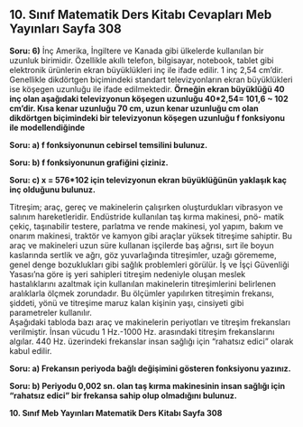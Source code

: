 ## 10. Sınıf Matematik Ders Kitabı Cevapları Meb Yayınları Sayfa 308

**Soru: 6)** İnç Amerika, İngiltere ve Kanada gibi ülkelerde kullanılan bir uzunluk birimidir. Özellikle akıllı telefon, bilgisayar, notebook, tablet gibi elektronik ürünlerin ekran büyüklükleri inç ile ifade edilir. 1 inç 2,54 cm’dir. Genellikle dikdörtgen biçimindeki standart televizyonların ekran büyüklükleri ise köşegen uzunluğu ile ifade edilmektedir. **Örneğin ekran büyüklüğü 40 inç olan aşağıdaki televizyonun köşegen uzunluğu 40\*2,54= 101,6 ~ 102 cm’dir. Kısa kenar uzunluğu 70 cm, uzun kenar uzunluğu cm olan dikdörtgen biçimindeki bir televizyonun köşegen uzunluğu f fonksiyonu ile modellendiğinde**

**Soru: a) f fonksiyonunun cebirsel temsilini bulunuz.**

**Soru: b) f fonksiyonunun grafiğini çiziniz.**

**Soru: c) x = 576\*102 için televizyonun ekran büyüklüğünün yaklaşık kaç inç olduğunu bulunuz.**

Titreşim; araç, gereç ve makinelerin çalışırken oluşturdukları vibrasyon ve salınım hareketleridir. Endüstride kullanılan taş kırma makinesi, pnö- matik çekiç, taşınabilir testere, parlatma ve rende makinesi, yol yapım, bakım ve onarım makinesi, traktör ve kamyon gibi araçlar yüksek titreşime sahiptir. Bu araç ve makineleri uzun süre kullanan işçilerde baş ağrısı, sırt ile boyun kaslarında sertlik ve ağrı, göz yuvarlağında titreşimler, uzağı görememe, genel denge bozuklukları gibi sağlık problemleri görülür. İş ve İşçi Güvenliği Yasası’na göre iş yeri sahipleri titreşim nedeniyle oluşan meslek hastalıklarını azaltmak için kullanılan makinelerin titreşimlerini belirlenen aralıklarla ölçmek zorundadır. Bu ölçümler yapılırken titreşimin frekansı, şiddeti, yönü ve titreşime maruz kalan kişinin yaşı, cinsiyeti gibi parametreler kullanılır.  
 Aşağıdaki tabloda bazı araç ve makinelerin periyotları ve titreşim frekansları verilmiştir. İnsan vücudu 1 Hz.-1000 Hz. arasındaki titreşim frekanslarını algılar. 440 Hz. üzerindeki frekanslar insan sağlığı için “rahatsız edici” olarak kabul edilir.

**Soru: a) Frekansın periyoda bağlı değişimini gösteren fonksiyonu yazınız.**

**Soru: b) Periyodu 0,002 sn. olan taş kırma makinesinin insan sağlığı için “rahatsız edici” bir frekansa sahip olup olmadığını bulunuz.**

**10. Sınıf Meb Yayınları Matematik Ders Kitabı Sayfa 308**